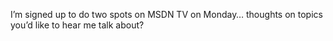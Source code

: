 I&#8217;m signed up to do two spots on MSDN TV on Monday&#8230; thoughts on topics you&#8217;d like to hear me talk about?